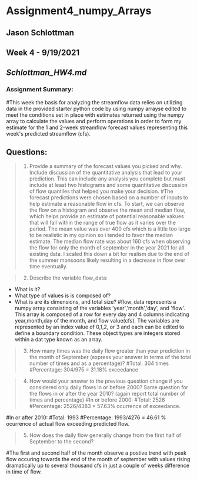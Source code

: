 # **Assignment4_numpy_Arrays**
## **Jason Schlottman**
## Week 4 - 9/19/2021
## *Schlottman_HW4.md*

### Assignment Summary:
#This week the basis for analyzing the streamflow data relies on utilizing data in the provided starter python code by using numpy arrayse edited to meet the conditions set in place with estimates returned using the numpy array to calculate the values and perform  operations in order to form my estimate for the 1 and 2-week streamflow forecast values representing this week's  predicted streamflow (cfs).

## Questions:
> 1. Provide a summary of the forecast values you picked and why. Include discussion of the quantitative analysis that lead to your prediction. This can include any analysis you complete but must include at least two histograms and some quantitative discussion of flow quantiles that helped you make your decision.
#The forecast predictions were chosen based on a number of inputs to help estimate a reasonable flow in cfs. To start, we can observe the flow on a histogram and observe the mean and median flow, which helps provide an estimate of potential reasonable vakues that will fall within the range of true flow as it varies over the period. The mean value was over 400 cfs which is a little too large to be realistic in my opinion so i tended to favor the median estimate. The median flow rate was about 160 cfs when observing the flow for only the month of september in the year 2021 for all existing data. I scaled this down a bit for realism due to the end of the summer monsoons likely resulting in a decrease in flow over time eventually.  

> 2. Describe the variable flow_data:
  - What is it?
  - What type of values is is composed of?
  - What is are its dimensions, and total size?
#flow_data represents a numpy array consisting of the variables 'year','month','day', and 'flow'. This array is composed of a row for every day and 4 columns indicating year,month,day of the month, and flow value(cfs). The variables are represented by an index value of 0,1,2, or 3 and each can be edited to define a boundary condition. These object types are integers stored within a dat type known as an array.

> 3. How many times was the daily flow greater than your prediction in the month of September (express your answer in terms of the total number of times and as a percentage)?
#Total: 304 times
#Percentage: 304/975 = 31.18% exceedance

> 4. How would your answer to the previous question change if you considered only daily flows in or before 2000? Same question for the flows in or after the year 2010? (again report total number of times and percentage)
#In or before 2000:
#Total: 2526
#Percentage: 2526/4383 = 57.63% ocurrence of exceedance.  

#In or after 2010:
#Total: 1993
#Percentage: 1993/4276 = 46.61 % ocurrence of actual flow exceeding predicted flow.   
> 5. How does the daily flow generally change from the first half of September to the second?

#The first and second half of the month observe a postive trend with peak flow occuring towards the end of the month of september with values rising dramatically up to several thousand cfs in just a couple of weeks difference in time of flow.
